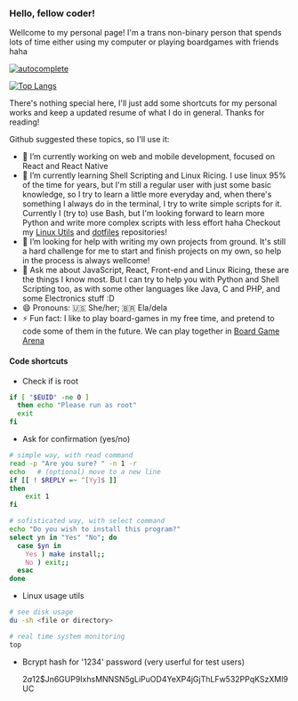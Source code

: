 ### Hello, fellow coder!
 
Wellcome to my personal page! I'm a trans non-binary person that spends lots of time either using my computer or playing boardgames with friends haha

[![autocomplete](https://codeium.com/badges/user/abjectly-allowed-mullet-81713/autocomplete)](https://codeium.com/profile/abjectly-allowed-mullet-81713)

[![Top Langs](https://github-readme-stats.vercel.app/api/top-langs/?username=dahan-schuster&theme=synthwave)](https://github.com/anuraghazra/github-readme-stats)

There's nothing special here, I'll just add some shortcuts for my personal works and keep a updated resume of what I do in general. Thanks for reading!

Github suggested these topics, so I'll use it:

- 🔭 I’m currently working on web and mobile development, focused on React and React Native
- 🌱 I’m currently learning Shell Scripting and Linux Ricing. I use linux 95% of the time for years, but I'm still a regular user with just some basic knowledge, so I try to learn a little more everyday and, when there's something I always do in the terminal, I try to write simple scripts for it. Currently I (try to) use Bash, but I'm looking forward to learn more Python and write more complex scripts with less effort haha Checkout my [Linux Utils](https://github.com/Dahan-Schuster/linux-utils) and [dotfiles](https://github.com/Dahan-Schuster/dotfiles) repositories!
- 🤔 I’m looking for help with writing my own projects from ground. It's still a hard challenge for me to start and finish projects on my own, so help in the process is always wellcome!
- 💬 Ask me about JavaScript, React, Front-end and Linux Ricing, these are the things I know most. But I can try to help you with Python and Shell Scripting too, as with some other languages like Java, C and PHP, and some Electronics stuff :D
- 😄 Pronouns: 🇺🇸 She/her; 🇧🇷 Ela/dela
- ⚡ Fun fact: I like to play board-games in my free time, and pretend to code some of them in the future. We can play together in [Board Game Arena](https://boardgamearena.com)

#### Code shortcuts

- Check if is root
```bash
if [ "$EUID" -ne 0 ]
  then echo "Please run as root"
  exit
fi
```

- Ask for confirmation (yes/no)
```bash
# simple way, with read command
read -p "Are you sure? " -n 1 -r
echo   # (optional) move to a new line
if [[ ! $REPLY =~ ^[Yy]$ ]]
then
    exit 1
fi

# sofisticated way, with select command
echo "Do you wish to install this program?"
select yn in "Yes" "No"; do
  case $yn in
    Yes ) make install;;
    No ) exit;;
  esac
done
```

- Linux usage utils
```bash
# see disk usage
du -sh <file or directory>

# real time system monitoring
top

```

- Bcrypt hash for '1234' password (very userful for test users)

    $2a$12$Jn6GUP9IxhsMNNSN5gLiPuOD4YeXP4jGjThLFw532PPqKSzXMl9UC
